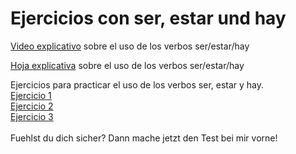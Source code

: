 # Ejercicios con ser, estar und hay

<a href="https://h5p.org/node/506002">Video explicativo</a> sobre el uso de los verbos ser/estar/hay <br>

<a href="https://h5p.org/node/506002">Hoja explicativa</a> sobre el uso de los verbos ser/estar/hay <br>


Ejercicios para practicar el uso de los verbos ser, estar y hay.
<br>
<a href="https://h5p.org/node/506002">Ejercicio 1</a> <br>
<a href="https://h5p.org/node/506059">Ejercicio 2</a> <br>
<a href="https://h5p.org/node/506104">Ejercicio 3</a> <br>
<br>
Fuehlst du dich sicher? Dann mache jetzt den Test bei mir vorne!


